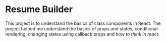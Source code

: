 # Resume Builder

This project is to understand the basics of class components in React. The project helped me understand the basics of props and states, conditional rendering, changing states using callback props and *how to think in react*.